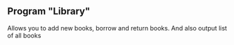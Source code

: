 ## Program "Library"
Allows you to add new books, borrow and return books. And also output list of all books 